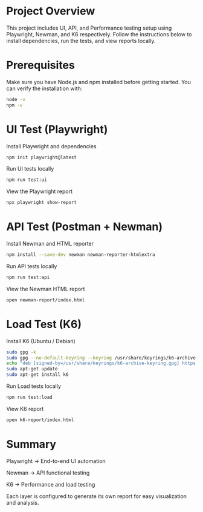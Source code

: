 # Project Overview
This project includes UI, API, and Performance testing setup using Playwright, Newman, and K6 respectively.
Follow the instructions below to install dependencies, run the tests, and view reports locally.

# Prerequisites
Make sure you have Node.js and npm installed before getting started.
You can verify the installation with:
```sh
node -v
npm -v
```
# UI Test (Playwright)
Install Playwright and dependencies
```sh
npm init playwright@latest
```
Run UI tests locally
```sh
npm run test:ui
```
View the Playwright report
```sh
npx playwright show-report
```
# API Test (Postman + Newman)
Install Newman and HTML reporter
```sh
npm install --save-dev newman newman-reporter-htmlextra
```
Run API tests locally
```sh
npm run test:api
```
View the Newman HTML report
```sh
open newman-report/index.html
```
# Load Test (K6)
Install K6 (Ubuntu / Debian)
```sh
sudo gpg -k
sudo gpg --no-default-keyring --keyring /usr/share/keyrings/k6-archive-keyring.gpg --keyserver hkp://keyserver.ubuntu.com:80 --recv-keys C5AD17C747E3415A3642D57D77C6C491D6AC1D69
echo "deb [signed-by=/usr/share/keyrings/k6-archive-keyring.gpg] https://dl.k6.io/deb stable main" | sudo tee /etc/apt/sources.list.d/k6.list
sudo apt-get update
sudo apt-get install k6
```
Run Load tests locally
```sh
npm run test:load
```
View K6 report
```sh
open k6-report/index.html
```

# Summary

Playwright → End-to-end UI automation

Newman → API functional testing

K6 → Performance and load testing

Each layer is configured to generate its own report for easy visualization and analysis.